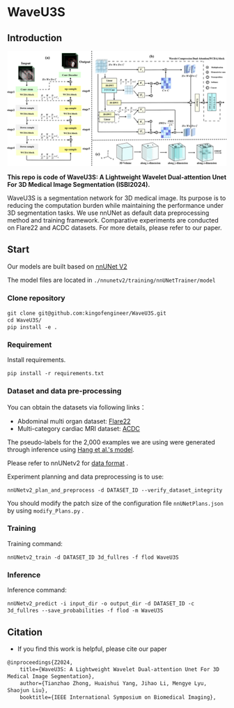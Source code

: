 # WaveU3S



## Introduction

![framework](./figure/image.jpg) 

  **This repo is code of WaveU3S: A Lightweight Wavelet Dual-attention Unet For 3D Medical Image Segmentation (ISBI2024).**

WaveU3S is a segmentation network for 3D medical image. Its purpose is to reducing the computation burden while maintaining the performance under 3D segmentation tasks. We use nnUNet as default data preprocessing method and training framework. Comparative experiments are conducted on Flare22 and ACDC datasets.  For more details, please refer to our paper.

## Start
Our models are built based on [nnUNet V2](https://github.com/MIC-DKFZ/nnUNet )

The model files are located in ```./nnunetv2/training/nnUNetTrainer/model```

### Clone repository
```shell
git clone git@github.com:kingofengineer/WaveU3S.git
cd WaveU3S/
pip install -e .
```


### Requirement
Install requirements.
```
pip install -r requirements.txt 
```


### Dataset and data pre-processing
You can obtain the datasets via following links：
* Abdominal multi organ dataset: [Flare22](https://flare22.grand-challenge.org/Dataset/) 
* Multi-category cardiac MRI dataset: [ACDC](https://humanheart-project.creatis.insa-lyon.fr/database/#collection/637218c173e9f0047faa00fb) 


The pseudo-labels for the 2,000 examples we are using were generated through inference using [Hang et al.'s model](https://github.com/Ziyan-Huang/FLARE22).

Please refer to nnUNetv2 for [data format](https://github.com/MIC-DKFZ/nnUNet/blob/master/documentation/dataset_format.md) .

Experiment planning and data preprocessing is to use:
```
nnUNetv2_plan_and_preprocess -d DATASET_ID --verify_dataset_integrity
```
You should modify the patch size of the configuration file ```nnUNetPlans.json ``` by using ```modify_Plans.py``` .


### Training
Training command:
```
nnUNetv2_train -d DATASET_ID 3d_fullres -f flod WaveU3S	
```
### Inference
Inference command:
```
nnUNetv2_predict -i input_dir -o output_dir -d DATASET_ID -c 3d_fullres --save_probabilities -f flod -m WaveU3S
```



## Citation
- If you find this work is helpful, please cite our paper
```
@inproceedings{Z2024,
    title={WaveU3S: A Lightweight Wavelet Dual-attention Unet For 3D Medical Image Segmentation},
    author={Tianzhao Zhong, Huaishui Yang, Jihao Li, Mengye Lyu, Shaojun Liu},
    booktitle={IEEE International Symposium on Biomedical Imaging},
